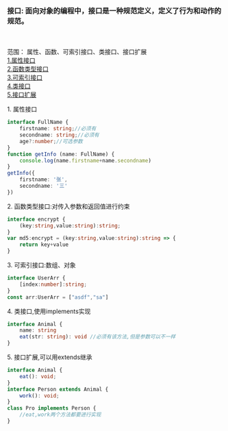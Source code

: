 ### 接口: 面向对象的编程中，接口是一种规范定义，定义了行为和动作的规范。 
&nbsp;  
<br>
范围： 属性、函数、可索引接口、类接口、接口扩展  
[1.属性接口](#one)  
[2.函数类型接口](#two)  
[3.可索引接口](#three)  
[4.类接口](#four)  
[5.接口扩展](#five)  

<span id="one">1. 属性接口</span>
```ts
interface FullName {
    firstname: string;//必须有
    secondname: string;//必须有
    age?:number;//可选参数
}
function getInfo (name: FullName) {
    console.log(name.firstname+name.secondname)
}
getInfo({
    firstname: '张',
    secondname: '三'
})
```
<span id="two">2. 函数类型接口:对传入参数和返回值进行约束</span>
```ts
interface encrypt {
    (key:string,value:string):string;
}
var md5:encrypt = (key:string,value:string):string => {
    return key+value
}
```
<span id="three">3. 可索引接口:数组、对象</span>
```ts
interface UserArr {
    [index:number]:string;
}
const arr:UserArr = ["asdf","sa"]
```
<span id="four">4. 类接口,使用implements实现</span>
```ts
interface Animal {
    name: string
    eat(str: string): void //必须有该方法,但是参数可以不一样
}
```
<span id="five">5. 接口扩展,可以用extends继承</span>
```ts
interface Animal {
    eat(): void;
}
interface Person extends Animal {
    work(): void;
}
class Pro implements Person {
    //eat,work两个方法都要进行实现
}
```